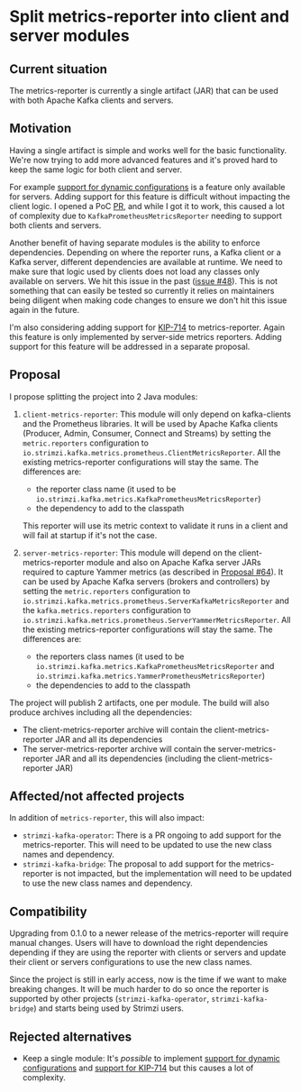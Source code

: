 # Split metrics-reporter into client and server modules

## Current situation

The metrics-reporter is currently a single artifact (JAR) that can be used with both Apache Kafka clients and servers. 

## Motivation

Having a single artifact is simple and works well for the basic functionality. We're now trying to add more advanced features and it's proved hard to keep the same logic for both client and server.

For example [support for dynamic configurations](https://github.com/strimzi/metrics-reporter/issues/55) is a feature only available for servers. Adding support for this feature is difficult without impacting the client logic. I opened a PoC [PR](https://github.com/strimzi/metrics-reporter/pull/64), and while I got it to work, this caused a lot of complexity due to `KafkaPrometheusMetricsReporter` needing to support both clients and servers.

Another benefit of having separate modules is the ability to enforce dependencies. Depending on where the reporter runs, a Kafka client or a Kafka server, different dependencies are available at runtime. We need to make sure that logic used by clients does not load any classes only available on servers. We hit this issue in the past ([issue #48](https://github.com/strimzi/metrics-reporter/issues/48)). This is not something that can easily be tested so currently it relies on maintainers being diligent when making code changes to ensure we don't hit this issue again in the future.

I'm also considering adding support for [KIP-714](https://cwiki.apache.org/confluence/display/KAFKA/KIP-714%3A+Client+metrics+and+observability) to metrics-reporter. Again this feature is only implemented by server-side metrics reporters. Adding support for this feature will be addressed in a separate proposal.

## Proposal

I propose splitting the project into 2 Java modules:

1. `client-metrics-reporter`: This module will only depend on kafka-clients and the Prometheus libraries. It will be used by Apache Kafka clients (Producer, Admin, Consumer, Connect and Streams) by setting the `metric.reporters` configuration to `io.strimzi.kafka.metrics.prometheus.ClientMetricsReporter`. All the existing metrics-reporter configurations will stay the same. The differences are:
   - the reporter class name (it used to be `io.strimzi.kafka.metrics.KafkaPrometheusMetricsReporter`)
   - the dependency to add to the classpath
   
   This reporter will use its metric context to validate it runs in a client and will fail at startup if it's not the case.

2. `server-metrics-reporter`: This module will depend on the client-metrics-reporter module and also on Apache Kafka server JARs required to capture Yammer metrics (as described in [Proposal #64](https://github.com/strimzi/proposals/blob/main/064-prometheus-metrics-reporter.md)). It can be used by Apache Kafka servers (brokers and controllers) by setting the `metric.reporters` configuration to `io.strimzi.kafka.metrics.prometheus.ServerKafkaMetricsReporter` and the `kafka.metrics.reporters` configuration to `io.strimzi.kafka.metrics.prometheus.ServerYammerMetricsReporter`. All the existing metrics-reporter configurations will stay the same. The differences are:
   - the reporters class names (it used to be `io.strimzi.kafka.metrics.KafkaPrometheusMetricsReporter` and `io.strimzi.kafka.metrics.YammerPrometheusMetricsReporter`)
   - the dependencies to add to the classpath

The project will publish 2 artifacts, one per module. The build will also produce archives including all the dependencies:
- The client-metrics-reporter archive will contain the client-metrics-reporter JAR and all its dependencies
- The server-metrics-reporter archive will contain the server-metrics-reporter JAR and all its dependencies (including the client-metrics-reporter JAR)
## Affected/not affected projects

In addition of `metrics-reporter`, this will also impact:

- `strimzi-kafka-operator`: There is a PR ongoing to add support for the metrics-reporter. This will need to be updated to use the new class names and dependency.
- `strimzi-kafka-bridge`: The proposal to add support for the metrics-reporter is not impacted, but the implementation will need to be updated to use the new class names and dependency.

## Compatibility

Upgrading from 0.1.0 to a newer release of the metrics-reporter will require manual changes. Users will have to download the right dependencies depending if they are using the reporter with clients or servers and update their client or servers configurations to use the new class names.

Since the project is still in early access, now is the time if we want to make breaking changes. It will be much harder to do so once the reporter is supported by other projects (`strimzi-kafka-operator`, `strimzi-kafka-bridge`) and starts being used by Strimzi users.

## Rejected alternatives

- Keep a single module: It's _possible_ to implement [support for dynamic configurations](https://github.com/strimzi/metrics-reporter/issues/55) and [support for KIP-714](https://github.com/strimzi/metrics-reporter/issues/72) but this causes a lot of complexity.